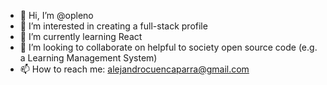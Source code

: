 - 👋 Hi, I’m @opleno
- 👀 I’m interested in creating a full-stack profile
- 🌱 I’m currently learning React
- 💞️ I’m looking to collaborate on helpful to society open source code (e.g. a Learning Management System)
- 📫 How to reach me: alejandrocuencaparra@gmail.com

<!---
opleno/opleno is a ✨ special ✨ repository because its `README.md` (this file) appears on your GitHub profile.
You can click the Preview link to take a look at your changes.
--->
